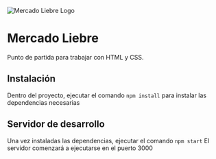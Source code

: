 ![Mercado Liebre Logo](https://lh4.googleusercontent.com/RHAIv4oDrN83PY-zT2VQwn_35D6pEinLJFbXrJFx-X3cgu7i7Z9JKFzuaM_Fz7cTyEClqHOkwqUZHsAhfmJzpBmq6e8oTiIXWMiwu31mO6DOrkxPDuJr0pYFW122R2xPesvDhAbQ "Mercado Liebre Logo")
# Mercado Liebre 
Punto de partida para trabajar con HTML y CSS.

## Instalación
Dentro del proyecto, ejecutar el comando
`npm install`
para instalar las dependencias necesarias

## Servidor de desarrollo
Una vez instaladas las dependencias, ejecutar el comando
`npm start`
El servidor comenzará a ejecutarse en el puerto 3000
